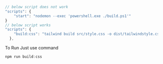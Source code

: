 ```js
// below script does not work
"scripts": {
    "start": "nodemon --exec 'powershell.exe ./build.ps1'"
}
// below script works
"scripts": {
    "build:css": "tailwind build src/style.css -o dist/tailwindstyle.css"
  },
```

To Run Just use command 

``` ps1
npm run build:css
```

